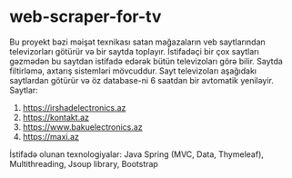 # web-scraper-for-tv
Bu proyekt bəzi məişət texnikası satan mağazaların veb saytlarından televizorları götürür və bir saytda toplayır. İstifadəçi bir çox saytları gəzmədən bu saytdan istifadə edərək bütün televizoları görə bilir. Saytda filtirləmə, axtarış sistemləri mövcuddur. Sayt televizoları aşağıdakı saytlardan götürür və öz database-ni 6 saatdan bir avtomatik yeniləyir.
Saytlar: 
  1. https://irshadelectronics.az
  2. https://kontakt.az
  3. https://www.bakuelectronics.az
  4. https://maxi.az
  
İstifadə olunan texnologiyalar: Java Spring (MVC, Data, Thymeleaf), Multithreading, Jsoup library, Bootstrap
